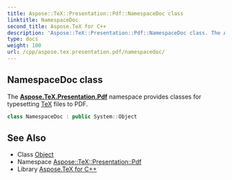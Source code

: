 ```yaml
---
title: Aspose::TeX::Presentation::Pdf::NamespaceDoc class
linktitle: NamespaceDoc
second_title: Aspose.TeX for C++
description: 'Aspose::TeX::Presentation::Pdf::NamespaceDoc class. The Aspose.TeX.Presentation.Pdf namespace provides classes for typesetting TeX files to PDF in C++.'
type: docs
weight: 100
url: /cpp/aspose.tex.presentation.pdf/namespacedoc/
---
```

## NamespaceDoc class


The **[Aspose.TeX.Presentation.Pdf](../)** namespace provides classes for typesetting [TeX](../../aspose.tex/) files to PDF.

```cpp
class NamespaceDoc : public System::Object
```

## See Also

* Class [Object](../../system/object/)
* Namespace [Aspose::TeX::Presentation::Pdf](../)
* Library [Aspose.TeX for C++](../../)
